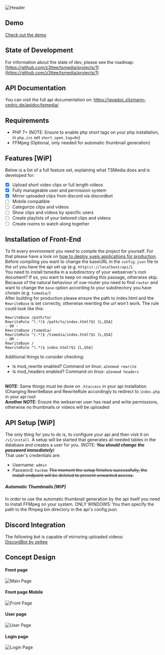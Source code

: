 ![Header](/concepts/github_header.png)

## Demo
[Check out the demo](https://easternexploration.de/tsmedia/)

## State of Development
For information about the state of dev, please see the roadmap: [https://github.com/z3ttee/tsmedia/projects/1](https://github.com/z3ttee/tsmedia/projects/1)

## API Documentation
You can visit the full api documentation on: https://javadoc.zitzmann-cedric.de/apidoc/tsmedia/

## Requirements
* PHP 7+ (NOTE: Ensure to enable php short tags on your php installation, in `php.ini` set `short_open_tag=On`)
* FFMpeg (Optional, only needed for automatic thumbnail generation)

## Features [WiP]
Below is a list of a full feature set, explaining what TSMedia does and is developed for:
- [x] Upload short video clips or full length videos
- [x] Fully manageable user and permission system
- [x] Mirror uploaded clips from discord via discordbot
- [ ] Mobile compatible
- [ ] Categorize clips and videos
- [ ] Show clips and videos by specific users
- [ ] Create playlists of your beloved clips and videos
- [ ] Create rooms to watch along together

## Installation of Front-End
To fit every environment you need to compile the project for yourself. For that please have a look on [how to deploy vuejs applications for production](https://vuejs.org/v2/guide/deployment.html). Before compiling you want to change the baseURL in the `config.json` file to the url you have the api set up (e.g. `http(s)://localhost/api/`).
<br>
You need to install tsmedia in a subdirectory of your webserver's root document? If so, you want to keep on reading this passage, otherwise skip.
<br>
Because of the natural behaviour of vue-router you need to find `router` and want to change the `base` option according to your subdirectory you have chosen (e.g. `tsmedia/`)
<br>
After building for production please ensure the path to index.html and the `RewriteBase` is set correctly, otherwise rewriting the url won't work. The rule could look like this:
```
RewriteBase /path/to/
RewriteRule ^(.*)$ /path/to/index.html?$1 [L,QSA]
- OR -
RewriteBase /tsmedia/
RewriteRule ^(.*)$ /tsmedia/index.html?$1 [L,QSA]
- OR -
RewriteBase /
RewriteRule ^(.*)$ index.html?$1 [L,QSA]
```
Additional things to consider checking:

* Is mod_rewrite enabled? Command on linux: `a2enmod rewrite`
* Is mod_headers enabled? Command on linux: `a2enmod headers`

<br>**NOTE:** Same things must be done on `.htaccess` in your api installation (Changing RewriteBase and RewriteRule accordingly to redirect to `index.php` in your api root
<br>**Another NOTE:** Ensure the webserver user has read and write permissions, otherwise no thumbnails or videos will be uploaded

## API Setup [WiP]
The only thing for you to do is, to configure your api and then visit it on ``/v1/install``. A setup will be started that generates all needed tables in the database and creates a user for you. (NOTE: **_You should change the password immediately_**)
<br>
That user's credentials are:
* Username: ``admin``
* Password: ``hackme``
~~The moment the setup finishes successfully, the install endpoint will be deleted to prevent unwanted access.~~<br>

##### Automatic Thumbnails [WiP]
In order to use the automatic thumbnail generation by the api itself you need to install FFMpeg on your system.
ONLY WINDOWS: You then specify the path to the ffmpeg bin directory in the api's config.json.

## Discord Integration
The following bot is capable of mirroring uploaded videos:<br>
 [DiscordBot by zettee](https://github.com/z3ttee/discordbotkt)

## Concept Design
#### Front page
![Main Page](/concepts/main_page.png)
#### Front page Mobile
![Front Page](/concepts/main_page_mobile.png)
#### User page
![User Page](/concepts/user_page.png)
#### Login page
![Login Page](/concepts/login_page.png)
